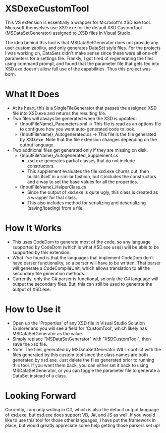 ﻿# XSDexeCustomTool
This VS extension is essentially a wrapper for Microsoft's XSD.exe tool.
Microsoft themselves use XSD.exe for the default XSD CustomTool (MSDataSetGenerator) assigned to .XSD files in Visual Studio.

The idea behind  this tool is that MSDataSetGenerator does not provide any user customizability, and only generates DataSet style files.
For the projects I was working on, DataSets didn't make sense since these were all one-off parameters for a settings file. 
Frankly, I got tired of regenerating the files using command prompt, and found that the parameter file that gets fed into XSD.exe doesn't allow full use of the capabilities. Thus this  project was born.

# What It Does
- At its heart, this is a SingleFileGenerator that passes the assigned XSD file into XSD.exe and returns the resulting file.
- Two files will always be generated when the XSD is updated:
   - {InputFileName}_Parameters.xml  -> This file is read as an options file to configure how you want auto-generated code to look.
   - {InputFileName}_Autogenerated.cs -> This file is the file generated by XSD.exe. Note that the file extension changes depending on the output language.
- Two additional files get generated only if they are missing on disk.
   - {InputFileName}_Autogenerated_Supplement.cs
      - xsd.exe generates partial classes that do not include constructors. 
      - This supplement evaluates the  file xsd.exe churns out, then builds itself  in  a similar fashion, but it includes the constructors and a way to set  the base values for all the properties.
   - {InputFileName}_HelperClass.cs
      - Since the output of xsd.exe is quite ugly, this class is created as a wrapper for that class.
      - This also includes method for serializing and deserializing (saving/loading) from a file.

# How It Works
- This uses CodeDom to generate most of the code, so any language supported by CodeDom (which is what XSD.exe uses) will be able to be supported by this extension.
- What I've found is that the languages that implement CodeDom don't have parser functionality, so a parser will have to be written. That parser will generate a CodeCompileUnit, which allows translation to all the secondary file generation methods. 
- Currently, only the C# parser is functional, so only the C# language will output the secondary files. But, this can still be used to generate the output of XSD.exe.

# How to Use it
- Open up the 'Properties' of any XSD file in Visual Studio Solution Explorer and you will see a field for 'CustomTool', which likely has MSDataSetGenerator as the value.
- Simply replace "MSDataSetGenerator" with "XSDCustomTool", then save the xsd file.
- Note: The files generated by MSDataSetGenerator WILL conflict with the files generated by this custom tool since the class names are  both generated by xsd.exe. Just delete the files generated prior to running this tool. If you want them back, you can either set it back to using MSDataSetGenerator, or you can toggle the parameter file to generate a DataSet instead of a class.
      
# Looking Forward
Currently, I am only writing in C#, which is also the default output language of xsd.exe, but xsd.exe does support VB, J#, and JS as well.
If you would like to use this tool for those other languages, I have put the framework in place, but would greatly appreciate some help getting those parsers set up!


